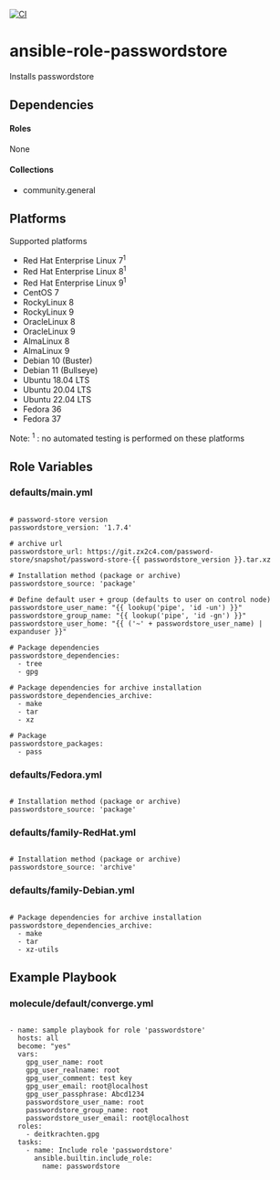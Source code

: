 [![CI](https://github.com/de-it-krachten/ansible-role-passwordstore/workflows/CI/badge.svg?event=push)](https://github.com/de-it-krachten/ansible-role-passwordstore/actions?query=workflow%3ACI)


# ansible-role-passwordstore

Installs passwordstore 



## Dependencies

#### Roles
None

#### Collections
- community.general

## Platforms

Supported platforms

- Red Hat Enterprise Linux 7<sup>1</sup>
- Red Hat Enterprise Linux 8<sup>1</sup>
- Red Hat Enterprise Linux 9<sup>1</sup>
- CentOS 7
- RockyLinux 8
- RockyLinux 9
- OracleLinux 8
- OracleLinux 9
- AlmaLinux 8
- AlmaLinux 9
- Debian 10 (Buster)
- Debian 11 (Bullseye)
- Ubuntu 18.04 LTS
- Ubuntu 20.04 LTS
- Ubuntu 22.04 LTS
- Fedora 36
- Fedora 37

Note:
<sup>1</sup> : no automated testing is performed on these platforms

## Role Variables
### defaults/main.yml
<pre><code>
# password-store version
passwordstore_version: '1.7.4'

# archive url
passwordstore_url: https://git.zx2c4.com/password-store/snapshot/password-store-{{ passwordstore_version }}.tar.xz

# Installation method (package or archive)
passwordstore_source: 'package'

# Define default user + group (defaults to user on control node)
passwordstore_user_name: "{{ lookup('pipe', 'id -un') }}"
passwordstore_group_name: "{{ lookup('pipe', 'id -gn') }}"
passwordstore_user_home: "{{ ('~' + passwordstore_user_name) | expanduser }}"

# Package dependencies
passwordstore_dependencies:
  - tree
  - gpg

# Package dependencies for archive installation
passwordstore_dependencies_archive:
  - make
  - tar
  - xz

# Package
passwordstore_packages:
  - pass
</pre></code>

### defaults/Fedora.yml
<pre><code>
# Installation method (package or archive)
passwordstore_source: 'package'
</pre></code>

### defaults/family-RedHat.yml
<pre><code>
# Installation method (package or archive)
passwordstore_source: 'archive'
</pre></code>

### defaults/family-Debian.yml
<pre><code>
# Package dependencies for archive installation
passwordstore_dependencies_archive:
  - make
  - tar
  - xz-utils
</pre></code>




## Example Playbook
### molecule/default/converge.yml
<pre><code>
- name: sample playbook for role 'passwordstore'
  hosts: all
  become: "yes"
  vars:
    gpg_user_name: root
    gpg_user_realname: root
    gpg_user_comment: test key
    gpg_user_email: root@localhost
    gpg_user_passphrase: Abcd1234
    passwordstore_user_name: root
    passwordstore_group_name: root
    passwordstore_user_email: root@localhost
  roles:
    - deitkrachten.gpg
  tasks:
    - name: Include role 'passwordstore'
      ansible.builtin.include_role:
        name: passwordstore
</pre></code>
